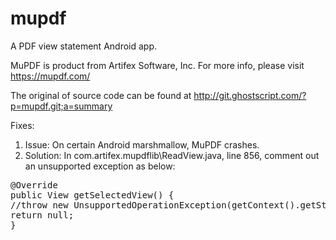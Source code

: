 # mupdf
A PDF view statement Android app.

MuPDF is product from Artifex Software, Inc. For more info, please visit https://mupdf.com/

The original of source code can be found at http://git.ghostscript.com/?p=mupdf.git;a=summary

Fixes:

1. Issue: On certain Android marshmallow, MuPDF crashes.
2. Solution: In com.artifex.mupdflib\ReadView.java, line 856, comment out an unsupported exception as below:

<pre>
@Override
public View getSelectedView() {
//throw new UnsupportedOperationException(getContext().getString(R.string.not_supported));
return null;
}
</pre>

